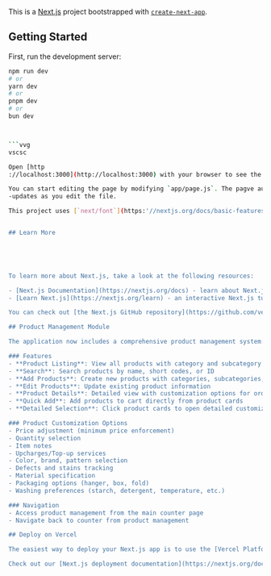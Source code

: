 




This is a [Next.js](https://nextjs.org/) project bootstrapped with [`create-next-app`](https://github.com/vercel/next.js/tree/canary/packages/create-next-app).

## Getting Started

First, run the development server:

```bash
npm run dev
# or
yarn dev
# or
pnpm dev
# or
bun dev



```vvg
vscsc

Open [http
://localhost:3000](http://localhost:3000) with your browser to see the result.

You can start editing the page by modifying `app/page.js`. The pagve auto
-updates as you edit the file.

This project uses [`next/font`](https:'//nextjs.org/docs/basic-features/font-optimization) to automatically optimize and load Inter, a custom Google Font.


## Learn More

  



To learn more about Next.js, take a look at the following resources:

- [Next.js Documentation](https://nextjs.org/docs) - learn about Next.js features and API.
- [Learn Next.js](https://nextjs.org/learn) - an interactive Next.js tutorial.

You can check out [the Next.js GitHub repository](https://github.com/vercel/next.js/) - your feedback and contributions are welcome!

## Product Management Module

The application now includes a comprehensive product management system:

### Features
- **Product Listing**: View all products with category and subcategory filtering
- **Search**: Search products by name, short codes, or ID
- **Add Products**: Create new products with categories, subcategories, HSN codes, and notes
- **Edit Products**: Update existing product information
- **Product Details**: Detailed view with customization options for orders
- **Quick Add**: Add products to cart directly from product cards
- **Detailed Selection**: Click product cards to open detailed customization modal

### Product Customization Options
- Price adjustment (minimum price enforcement)
- Quantity selection
- Item notes
- Upcharges/Top-up services
- Color, brand, pattern selection
- Defects and stains tracking
- Material specification
- Packaging options (hanger, box, fold)
- Washing preferences (starch, detergent, temperature, etc.)

### Navigation
- Access product management from the main counter page
- Navigate back to counter from product management

## Deploy on Vercel

The easiest way to deploy your Next.js app is to use the [Vercel Platform](https://vercel.com/new?utm_medium=default-template&filter=next.js&utm_source=create-next-app&utm_campaign=create-next-app-readme) from the creators of Next.js.

Check out our [Next.js deployment documentation](https://nextjs.org/docs/deployment) for more details.
